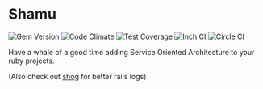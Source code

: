 # Shamu

[![Gem Version](https://badge.fury.io/rb/shamu.svg)](http://badge.fury.io/rb/shamu)
[![Code Climate](https://codeclimate.com/github/phallguy/shamu.png)](https://codeclimate.com/github/phallguy/shamu)
[![Test Coverage](https://codeclimate.com/github/phallguy/shamu/badges/coverage.svg)](https://codeclimate.com/github/phallguy/shamu/coverage)
[![Inch CI](https://inch-ci.org/github/phallguy/shamu.svg?branch=master)](https://inch-ci.org/github/phallguy/shamu)
[![Circle CI](https://circleci.com/gh/phallguy/shamu.svg?style=svg)](https://circleci.com/gh/phallguy/shamu)

Have a whale of a good time adding Service Oriented Architecture to your ruby projects.

(Also check out [shog](http://github.com/phallguy/shog) for better rails logs)

